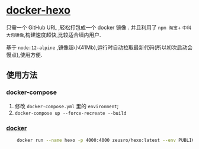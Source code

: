 # [docker-hexo](https://github.com/zeusro/docker-hexo)

只需一个 GitHub URL ,轻松打包成一个 docker 镜像 . 并且利用了 `npm 淘宝`+ `中科大包镜像`,构建速度超快,比较适合墙内用户.

基于 `node:12-alpine` ,镜像超小(41Mb),运行时自动拉取最新代码(所以初次启动会慢点),使用方便.

## 使用方法


### docker-compose

1. 修改 `docker-compose.yml` 里的 `environment`;
1. `docker-compose up --force-recreate --build`

### [docker](https://hub.docker.com/r/zeusro/hexo)

```bash
    docker run --name hexo -p 4000:4000 zeusro/hexo:latest --env PUBLIC_HEXO_GITHUB_URL=https://github.com/yz1311/docker-hexo.git
```
